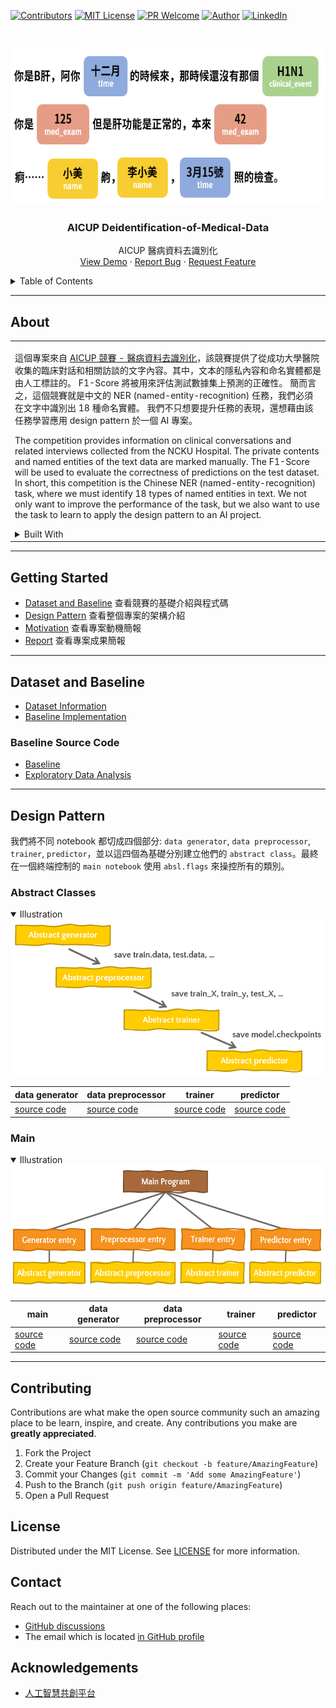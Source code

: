 <!--
*** Thanks for checking out the AICUP-Deidentification-of-Medical-Data. If you have a suggestion
*** that would make this better, please fork the repo and create a pull request
*** or simply open an issue with the tag "enhancement".
*** Thanks again! Now go create something AMAZING! :D
***
*** To avoid retyping too much info. Do a search and replace for the following:
*** github_username (that is "windsuzu"), repo_name (that is "AICUP-Deidentification-of-Medical-Data"), project_title, project_description
-->

<!-- [![Issues][issues-shield]][issues-url] -->
[![Contributors][contributors-shield]][contributors-url]
[![MIT License][license-shield]][license-url]
[![PR Welcome][pr-welcome-shield]](#contributing)
[![Author][author-shield]][author-url]
[![LinkedIn][linkedin-shield]][linkedin-url]


<!-- PROJECT LOGO -->
<br />
<p align="center">
  <a href="https://github.com/windsuzu/AICUP-Deidentification-of-Medical-Data">
    <img src="images/logo.png" alt="Logo" height=250>
  </a>

  <h3 align="center">AICUP  Deidentification-of-Medical-Data</h3>

  <p align="center">
    AICUP  醫病資料去識別化
    <br />
    <a href="https://github.com/windsuzu/AICUP-Deidentification-of-Medical-Data">View Demo</a>
    ·
    <a href="https://github.com/windsuzu/AICUP-Deidentification-of-Medical-Data/issues">Report Bug</a>
    ·
    <a href="https://github.com/windsuzu/AICUP-Deidentification-of-Medical-Data/issues">Request Feature</a>
  </p>
</p>


<details>
<summary>Table of Contents</summary>

* [About](#about)
* [Getting Started](#getting-started)
* [Dataset and Baseline](#dataset-and-baseline)
  * [Baseline Source Code](#baseline-source-code)
* [Design Pattern](#design-pattern)
  * [Abstract Classes](#abstract-classes)
  * [Main](#main)
* [Contributing](#contributing)
* [License](#license)
* [Contact](#contact)
* [Acknowledgements](#acknowledgements)

</details>

---

<!-- ABOUT THE PROJECT -->
## About

<table>
<tr>
<td>

這個專案來自 [AICUP 競賽 - 醫病資料去識別化](https://aidea-web.tw/topic/d84fabf5-9adf-4e1d-808e-91fbd4e03e6d)，該競賽提供了從成功大學醫院收集的臨床對話和相關訪談的文字內容。其中，文本的隱私內容和命名實體都是由人工標註的。 F1-Score 將被用來評估測試數據集上預測的正確性。 簡而言之，這個競賽就是中文的 NER (named-entity-recognition) 任務，我們必須在文字中識別出 18 種命名實體。 我們不只想要提升任務的表現，還想藉由該任務學習應用 design pattern 於一個 AI 專案。

The competition provides information on clinical conversations and related interviews collected from the NCKU Hospital. The private contents and named entities of the text data are marked manually. The F1-Score will be used to evaluate the correctness of predictions on the test dataset. In short, this competition is the Chinese NER (named-entity-recognition) task, where we must identify 18 types of named entities in text. We not only want to improve the performance of the task, but we also want to use the task to learn to apply the design pattern to an AI project.

<details close>
<summary>Built With</summary>
<br>

* Python 3
* PyTorch
* Transformers
* Tensorflow 2
* Jupyter Notebook
* absl-py

</details>


</td>
</tr>
</table>

---

## Getting Started

* [Dataset and Baseline](#dataset-and-baseline) 查看競賽的基礎介紹與程式碼
* [Design Pattern](#design-pattern) 查看整個專案的架構介紹
* [Motivation](docs/motivation.pdf) 查看專案動機簡報
* [Report](docs/report.pdf) 查看專案成果簡報

---

## Dataset and Baseline

* [Dataset Information](docs/dataset.md)
* [Baseline Implementation](docs/baseline.md)

### Baseline Source Code

* [Baseline](program/machine_learning/crf_baseline.py)
* [Exploratory Data Analysis](program/machine_learning/eda.py)

---

## Design Pattern

我們將不同 notebook 都切成四個部分: `data generator`, `data preprocessor`, `trainer`, `predictor`，並以這四個為基礎分別建立他們的 `abstract class`。最終在一個終端控制的 `main notebook` 使用 `absl.flags` 來操控所有的類別。

### Abstract Classes

<details open><summary>Illustration</summary><img src="images/abstract.png" height=250></details>

| data generator                                              | data preprocessor                                              | trainer                                                  | predictor                                                  |
| ----------------------------------------------------------- | -------------------------------------------------------------- | -------------------------------------------------------- | ---------------------------------------------------------- |
| [source code](program/abstracts/abstract_data_generator.py) | [source code](program/abstracts/abstract_data_preprocessor.py) | [source code](program/abstracts/abstract_ner_trainer.py) | [source code](program/abstracts/abstract_ner_predictor.py) |

### Main

<details open><summary>Illustration</summary><img src="images/main.png" height=200></details>

| main                                   | data generator                                | data preprocessor                                | trainer                                    | predictor                                    |
| -------------------------------------- | --------------------------------------------- | ------------------------------------------------ | ------------------------------------------ | -------------------------------------------- |
| [source code](program/main/main.ipynb) | [source code](program/main/data_generator.py) | [source code](program/main/data_preprocessor.py) | [source code](program/main/ner_trainer.py) | [source code](program/main/ner_predictor.py) |


<!-- Main Notebook -->
<!-- Abstract -->
<!-- Entity -->
<!-- Tasks -->

---

## Contributing

Contributions are what make the open source community such an amazing place to be learn, inspire, and create. Any contributions you make are **greatly appreciated**.

1. Fork the Project
2. Create your Feature Branch (`git checkout -b feature/AmazingFeature`)
3. Commit your Changes (`git commit -m 'Add some AmazingFeature'`)
4. Push to the Branch (`git push origin feature/AmazingFeature`)
5. Open a Pull Request

## License

Distributed under the MIT License. See [LICENSE](https://github.com/windsuzu/AICUP-Deidentification-of-Medical-Data/blob/main/LICENSE) for more information.

## Contact

Reach out to the maintainer at one of the following places:

* [GitHub discussions](https://github.com/windsuzu/AICUP-Deidentification-of-Medical-Data/discussions)
* The email which is located [in GitHub profile](https://github.com/windsuzu)


## Acknowledgements

* [人工智慧共創平台](https://aidea-web.tw)


[contributors-shield]: https://img.shields.io/github/contributors/windsuzu/AICUP-Deidentification-of-Medical-Data.svg?style=for-the-badge
[contributors-url]: https://github.com/windsuzu/AICUP-Deidentification-of-Medical-Data/graphs/contributors
[issues-shield]: https://img.shields.io/github/issues/windsuzu/AICUP-Deidentification-of-Medical-Data.svg?style=for-the-badge
[issues-url]: https://github.com/windsuzu/AICUP-Deidentification-of-Medical-Data/issues
[license-shield]: https://img.shields.io/github/license/windsuzu/AICUP-Deidentification-of-Medical-Data.svg?style=for-the-badge&label=license
[license-url]: https://github.com/windsuzu/AICUP-Deidentification-of-Medical-Data/blob/main/LICENSE.txt
[linkedin-shield]: https://img.shields.io/badge/-LinkedIn-black.svg?style=for-the-badge&logo=linkedin&colorB=555
[linkedin-url]: https://linkedin.com/in/windsuzu
[pr-welcome-shield]: https://shields.io/badge/PRs-Welcome-ff69b4?style=for-the-badge
[author-shield]: https://shields.io/badge/Made_with_%E2%9D%A4_by-windsuzu-F4A92F?style=for-the-badge
[author-url]: https://github.com/windsuzu
